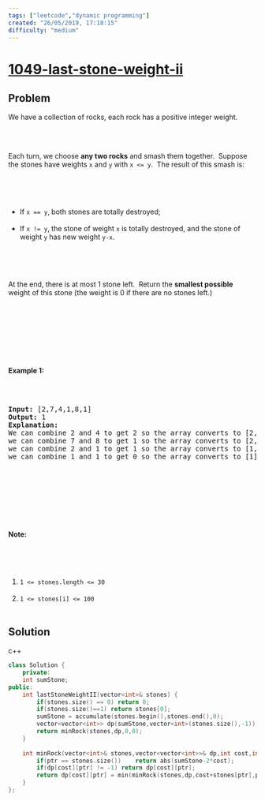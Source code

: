 ```yaml
---
tags: ["leetcode","dynamic programming"]
created: "26/05/2019, 17:18:15"
difficulty: "medium"
---
```


# [1049-last-stone-weight-ii](https://leetcode.com/problems/last-stone-weight-ii/)

## Problem
<div><p>We have a collection of rocks, each rock has a positive integer weight.</p><br><br><p>Each turn, we choose <strong>any two rocks</strong>&nbsp;and smash them together.&nbsp; Suppose the stones have weights <code>x</code> and <code>y</code> with <code>x &lt;= y</code>.&nbsp; The result of this smash is:</p><br><br><ul><br>	<li>If <code>x == y</code>, both stones are totally destroyed;</li><br>	<li>If <code>x != y</code>, the stone of weight <code>x</code> is totally destroyed, and the stone of weight <code>y</code> has new weight <code>y-x</code>.</li><br></ul><br><br><p>At the end, there is at most 1 stone left.&nbsp; Return the <strong>smallest possible</strong> weight of this stone (the weight is&nbsp;0 if there are no stones left.)</p><br><br><p>&nbsp;</p><br><br><p><strong>Example 1:</strong></p><br><br><pre><strong>Input: </strong>[2,7,4,1,8,1]<br><strong>Output: </strong>1<br><strong>Explanation: </strong><br>We can combine 2 and 4 to get 2 so the array converts to [2,7,1,8,1] then,<br>we can combine 7 and 8 to get 1 so the array converts to [2,1,1,1] then,<br>we can combine 2 and 1 to get 1 so the array converts to [1,1,1] then,<br>we can combine 1 and 1 to get 0 so the array converts to [1] then that's the optimal value.<br></pre><br><br><p>&nbsp;</p><br><br><p><strong>Note:</strong></p><br><br><ol><br>	<li><code>1 &lt;= stones.length &lt;= 30</code></li><br>	<li><code>1 &lt;= stones[i] &lt;= 100</code></li><br></ol></div>

## Solution

c++
```c++
class Solution {
    private:
    int sumStone;
public:
    int lastStoneWeightII(vector<int>& stones) {
        if(stones.size() == 0) return 0;
        if(stones.size()==1) return stones[0];
        sumStone = accumulate(stones.begin(),stones.end(),0);    
        vector<vector<int>> dp(sumStone,vector<int>(stones.size(),-1));
        return minRock(stones,dp,0,0);
    }
    
    int minRock(vector<int>& stones,vector<vector<int>>& dp,int cost,int ptr){
        if(ptr == stones.size())    return abs(sumStone-2*cost);
        if(dp[cost][ptr] != -1) return dp[cost][ptr];
        return dp[cost][ptr] = min(minRock(stones,dp,cost+stones[ptr],ptr+1),minRock(stones,dp,cost,ptr+1));
    }
};
​
```
